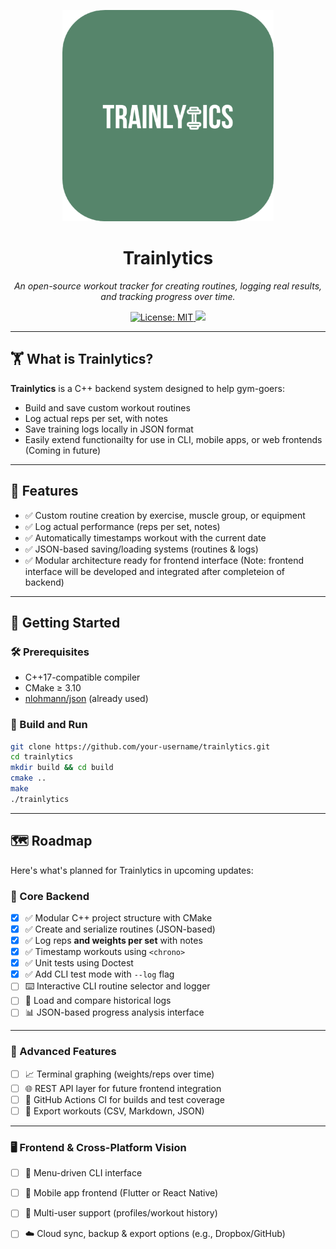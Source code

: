 <p align="center">
    <img src="assets/Trainlytics_Logo.png" alt="Trainlytics Logo" width="338"/>
</p>

<h1 align="center">Trainlytics</h1>
<p align="center"><em>
An open-source workout tracker for creating routines, logging real results, and tracking progress over time.
</em></p>

<p align="center">
  <a href="https://github.com/noahlacour/trainlytics/blob/main/LICENSE">
    <img src="https://img.shields.io/github/license/noahlacour/trainlytics" alt="License: MIT">
  </a>
  <a href="https://github.com/noahlacour/trainlytics/stargazers">
    <img src="https://img.shields.io/github/stars/noahlacour/trainlytics?style=social">
  </a>
</p>


---

## 🏋️ What is Trainlytics?

**Trainlytics** is a C++ backend system designed to help gym-goers:
- Build and save custom workout routines
- Log actual reps per set, with notes
- Save training logs locally in JSON format
- Easily extend functionailty for use in CLI, mobile apps, or web frontends (Coming in future)


---

## 🔧 Features

- ✅ Custom routine creation by exercise, muscle group, or equipment
- ✅ Log actual performance (reps per set, notes)
- ✅ Automatically timestamps workout with the current date
- ✅ JSON-based saving/loading systems (routines & logs)
- ✅ Modular architecture ready for frontend interface (Note: frontend interface will be developed and integrated after completeion of backend)

---

## 🚀 Getting Started

### 🛠 Prerequisites

- C++17-compatible compiler
- CMake ≥ 3.10
- [nlohmann/json](https://github.com/nlohmann/json) (already used)

### 🧪 Build and Run

```bash
git clone https://github.com/your-username/trainlytics.git
cd trainlytics
mkdir build && cd build
cmake ..
make
./trainlytics
```

---

## 🗺️ Roadmap

Here's what's planned for Trainlytics in upcoming updates:

### 🔧 Core Backend

- [x] ✅ Modular C++ project structure with CMake
- [x] ✅ Create and serialize routines (JSON-based)
- [x] ✅ Log reps **and weights per set** with notes
- [x] ✅ Timestamp workouts using `<chrono>`
- [x] ✅ Unit tests using Doctest
- [x] ✅ Add CLI test mode with `--log` flag
- [ ] ⌨️ Interactive CLI routine selector and logger
- [ ] 📂 Load and compare historical logs
- [ ] 📊 JSON-based progress analysis interface

---

### 🚀 Advanced Features

- [ ] 📈 Terminal graphing (weights/reps over time)
- [ ] 🌐 REST API layer for future frontend integration
- [ ] 🧪 GitHub Actions CI for builds and test coverage
- [ ] 🧰 Export workouts (CSV, Markdown, JSON)

---

### 🖥️ Frontend & Cross-Platform Vision

- [ ] 🧭 Menu-driven CLI interface
- [ ] 📱 Mobile app frontend (Flutter or React Native)
- [ ] 👥 Multi-user support (profiles/workout history)
- [ ] ☁️ Cloud sync, backup & export options (e.g., Dropbox/GitHub)



